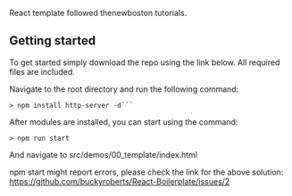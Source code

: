 
React template followed thenewboston tutorials.

## Getting started

To get started simply download the repo using the link below. All required files are included.

Navigate to the root directory and  run the following command:
```
> npm install http-server -d```
```
After modules are installed, you can start using the command:
```
> npm run start
```
And navigate to src/demos/00_template/index.html

npm start might report errors, please check the link for the above solution:
https://github.com/buckyroberts/React-Boilerplate/issues/2
